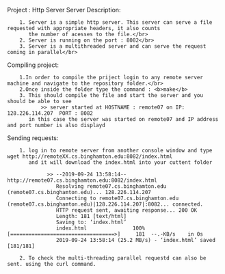 Project : Http Server
Server Description:</br>

        1. Server is a simple http server. This server can serve a file requested with appropriate headers, it also counts
           the number of acesses to the file.</br> 
        2. Server is running on the port : 8082</br>
        3. Server is a multithreaded server and can serve the request coming in parallel</br>
        
Compiling project:

        1.In order to compile the priject login to any remote server machine and navigate to the repository folder.</br>
        2.Once inside the folder type the command : <b>make</b>
        3. This should compile the file and start the server and you should be able to see 
               >> server started at HOSTNAME : remote07 on IP: 128.226.114.207  PORT : 8082
           in this case the server was started on remote07 and IP address and port number is also displayd
           
 Sending requests:
 
        1. log in to remote server from another console window and type wget http://remoteXX.cs.binghamton.edu:8082/index.html 
           and it will download the index.html into your cuttent folder
           
                 >> --2019-09-24 13:58:14--  http://remote07.cs.binghamton.edu:8082/index.html
                    Resolving remote07.cs.binghamton.edu (remote07.cs.binghamton.edu)... 128.226.114.207
                    Connecting to remote07.cs.binghamton.edu (remote07.cs.binghamton.edu)|128.226.114.207|:8082... connected.
                    HTTP request sent, awaiting response... 200 OK
                    Length: 181 [text/html]
                    Saving to: ‘index.html’
                    index.html               100%[==================================>]     181  --.-KB/s    in 0s
                    2019-09-24 13:58:14 (25.2 MB/s) - ‘index.html’ saved [181/181]
        
        2. To check the multi-threading parallel requestd can also be sent. using the curl command.   
